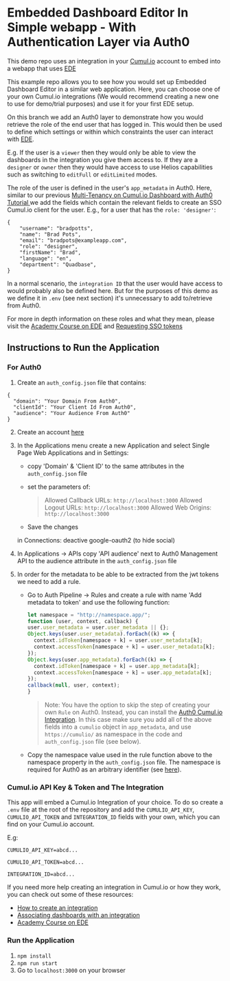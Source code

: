 # Embedded Dashboard Editor In Simple webapp - With Authentication Layer via Auth0

This demo repo uses an integration in your [Cumul.io](https://cumul.io) account to embed into a webapp that uses [EDE](https://developer.cumul.io/#embedded-dashboard-editor)

This example repo allows you to see how you would set up Embedded Dashboard Editor in a similar web application. Here, you can choose one of your own Cumul.io integrations (We would recommend creating a new one to use for demo/trial purposes) and use it for your first EDE setup.

On this branch we add an Auth0 layer to demonstrate how you would retrieve the role of the end user that has logged in. This would then be used to define which settings or within which constraints the user can interact with [EDE](https://cumul.io/product/embedded-analytics).

E.g. If the user is a `viewer` then they would only be able to view the dashboards in the integration you give them access to. If they are a `designer` or `owner` then they would have access to use Helios capabilities such as switching to `editFull` or `editLimited` modes.

The role of the user is defined in the user's `app_metadata` in Auth0. Here, similar to our previous [Multi-Tenancy on Cumul.io Dashboard with Auth0 Tutorial ](https://blog.cumul.io/2020/09/14/multi-tenancy-on-cumul-io-dashboard-with-auth0/) we add the fields which contain the relevant fields to create an SSO Cumul.io client for the user. E.g., for a user that has the `role: 'designer'`:

```
{
    "username": "bradpotts",
    "name": "Brad Pots",
    "email": "bradpots@exampleapp.com",
    "role": "designer",
    "firstName": "Brad",
    "language": "en",
    "department": "Quadbase",
}
```

In a normal scenario, the `integration ID` that the user would have access to would probably also be defined here. But for the purposes of this demo as we define it in `.env` (see next section) it's unnecessary to add to/retrieve from Auth0.

For more in depth information on these roles and what they mean, please visit the [Academy Course on EDE](https://academy.cumul.io/course/5726aaa3-8845-4bb5-8ce7-46d95e499b45) and [Requesting SSO tokens](https://academy.cumul.io/article/9nzhjs8c)

## Instructions to Run the Application

### For Auth0

1. Create an `auth_config.json` file that contains:

```
{
  "domain": "Your Domain From Auth0",
  "clientId": "Your Client Id From Auth0",
  "audience": "Your Audience From Auth0"
}
```

2. Create an account [here](https://auth0.com/)

3. In the Applications menu create a new Application and select Single Page Web Applications and in Settings:

   - copy 'Domain' & 'Client ID' to the same attributes in the `auth_config.json` file

   - set the parameters of:
     > Allowed Callback URLs: `http://localhost:3000`
     > Allowed Logout URLs: `http://localhost:3000`
     > Allowed Web Origins: `http://localhost:3000`
   - Save the changes

   in Connections: deactive google-oauth2 (to hide social)

4. In Applications -> APIs copy 'API audience' next to Auth0 Management API to the audience attribute in the `auth_config.json` file
5. In order for the metadata to be able to be extracted from the jwt tokens we need to add a rule.

    - Go to Auth Pipeline -> Rules and create a rule with name 'Add metadata to token' and use the following function:

      ```javascript
      let namespace = "http://namespace.app/";
      function (user, context, callback) {
      user.user_metadata = user.user_metadata || {};
      Object.keys(user.user_metadata).forEach((k) => {
        context.idToken[namespace + k] = user.user_metadata[k];
        context.accessToken[namespace + k] = user.user_metadata[k];
      });
      Object.keys(user.app_metadata).forEach((k) => {
        context.idToken[namespace + k] = user.app_metadata[k];
        context.accessToken[namespace + k] = user.app_metadata[k];
      });
      callback(null, user, context);
      }
      ```
      > Note: You have the option to skip the step of creating your own `Rule` on Auth0. Instead, you can install the [Auth0 Cumul.io Integration](https://marketplace.auth0.com/integrations/cumulio-dashboards). In this case make sure you add all of the above fields into a `cumulio` object in `app_metadata`, and use `https://cumulio/` as namespace in the code and `auth_config.json` file (see below).

    - Copy the namespace value used in the rule function above to the namespace property in the `auth_config.json` file. The namespace is required for Auth0 as an arbitrary identifier (see [here](https://auth0.com/docs/tokens/create-namespaced-custom-claims)).

### Cumul.io API Key & Token and The Integration

This app will embed a Cumul.io Integration of your choice. To do so create a `.env` file at the root of the repository and add the `CUMULIO_API_KEY`, `CUMULIO_API_TOKEN` and `INTEGRATION_ID` fields with your own, which you can find on your Cumul.io account.

E.g:

`CUMULIO_API_KEY=abcd...`

`CUMULIO_API_TOKEN=abcd...`

`INTEGRATION_ID=abcd...`

If you need more help creating an integration in Cumul.io or how they work, you can check out some of these resources:

- [How to create an integration](https://academy.cumul.io/article/8ti1ek5r)
- [Associating dashboards with an integration](https://academy.cumul.io/article/6xfe4xh8)
- [Academy Course on EDE](https://academy.cumul.io/course/5726aaa3-8845-4bb5-8ce7-46d95e499b45)

### Run the Application

1. `npm install`
2. `npm run start`
3. Go to `localhost:3000` on your browser
